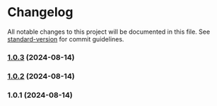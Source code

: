 # Changelog

All notable changes to this project will be documented in this file. See [standard-version](https://github.com/conventional-changelog/standard-version) for commit guidelines.

### [1.0.3](https://github.com/fat-buddha-designs/eleventy-social-images/compare/v1.0.2...v1.0.3) (2024-08-14)

### [1.0.2](https://github.com/fat-buddha-designs/eleventy-social-images/compare/v1.0.1...v1.0.2) (2024-08-14)

### 1.0.1 (2024-08-14)
